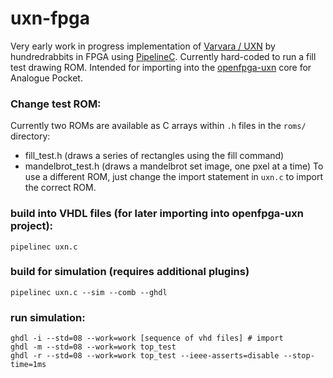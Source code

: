 # uxn-fpga
Very early work in progress implementation of [Varvara / UXN](https://100r.co/site/uxn.html) by hundredrabbits in FPGA using [PipelineC](https://github.com/JulianKemmerer/PipelineC). Currently hard-coded to run a fill test drawing ROM. Intended for importing into the [openfpga-uxn](https://github.com/tsalvo/openfpga-uxn) core for Analogue Pocket.

### Change test ROM:
Currently two ROMs are available as C arrays within `.h` files in the `roms/` directory:
- fill_test.h (draws a series of rectangles using the fill command)
- mandelbrot_test.h (draws a mandelbrot set image, one pxel at a time)
To use a different ROM, just change the import statement in `uxn.c` to import the correct ROM.

### build into VHDL files (for later importing into openfpga-uxn project):
```
pipelinec uxn.c
```

### build for simulation (requires additional plugins)
```
pipelinec uxn.c --sim --comb --ghdl
```

### run simulation:
```
ghdl -i --std=08 --work=work [sequence of vhd files] # import
ghdl -m --std=08 --work=work top_test
ghdl -r --std=08 --work=work top_test --ieee-asserts=disable --stop-time=1ms
```
